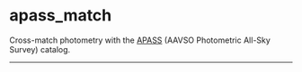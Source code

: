 # apass_match

Cross-match photometry with the [APASS][1] (AAVSO Photometric All-Sky Survey) catalog.


____
[1]: https://www.aavso.org/apass

